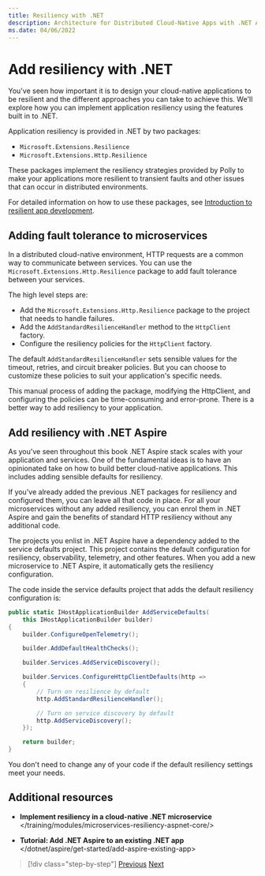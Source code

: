 ```yaml
---
title: Resiliency with .NET
description: Architecture for Distributed Cloud-Native Apps with .NET Aspire & Containers | Resiliency with .NET
ms.date: 04/06/2022
---
```


# Add resiliency with .NET

You've seen how important it is to design your cloud-native applications to be resilient and the different approaches you can take to achieve this. We'll explore how you can implement application resiliency using the features built in to .NET.

Application resiliency is provided in .NET by two packages:

- `Microsoft.Extensions.Resilience`
- `Microsoft.Extensions.Http.Resilience`

These packages implement the resiliency strategies provided by Polly to make your applications more resilient to transient faults and other issues that can occur in distributed environments.

For detailed information on how to use these packages, see [Introduction to resilient app development](/dotnet/core/resilience).

## Adding fault tolerance to microservices

In a distributed cloud-native environment, HTTP requests are a common way to communicate between services. You can use the `Microsoft.Extensions.Http.Resilience` package to add fault tolerance between your services.

The high level steps are:

- Add the `Microsoft.Extensions.Http.Resilience` package to the project that needs to handle failures.
- Add the `AddStandardResilienceHandler` method to the `HttpClient` factory.
- Configure the resiliency policies for the `HttpClient` factory.

The default `AddStandardResilienceHandler` sets sensible values for the timeout, retries, and circuit breaker policies. But you can choose to customize these policies to suit your application's specific needs.

This manual process of adding the package, modifying the HttpClient, and configuring the policies can be time-consuming and error-prone. There is a better way to add resiliency to your application.

## Add resiliency with .NET Aspire

As you've seen throughout this book .NET Aspire stack scales with your application and services. One of the fundamental ideas is to have an opinionated take on how to build better cloud-native applications. This includes adding sensible defaults for resiliency.

If you've already added the previous .NET packages for resiliency and configured them, you can leave all that code in place. For all your microservices without any added resiliency, you can enrol them in .NET Aspire and gain the benefits of standard HTTP resiliency without any additional code.

The projects you enlist in .NET Aspire have a dependency added to the service defaults project. This project contains the default configuration for resiliency, observability, telemetry, and other features. When you add a new microservice to .NET Aspire, it automatically gets the resiliency configuration.

The code inside the service defaults project that adds the default resiliency configuration is:

```csharp
public static IHostApplicationBuilder AddServiceDefaults(
    this IHostApplicationBuilder builder)
{
    builder.ConfigureOpenTelemetry();

    builder.AddDefaultHealthChecks();

    builder.Services.AddServiceDiscovery();

    builder.Services.ConfigureHttpClientDefaults(http =>
    {
        // Turn on resilience by default
        http.AddStandardResilienceHandler();

        // Turn on service discovery by default
        http.AddServiceDiscovery();
    });

    return builder;
}
```

You don't need to change any of your code if the default resiliency settings meet your needs.

## Additional resources

- **Implement resiliency in a cloud-native .NET microservice** \
  </training/modules/microservices-resiliency-aspnet-core/>

- **Tutorial: Add .NET Aspire to an existing .NET app** \
  </dotnet/aspire/get-started/add-aspire-existing-app>

>[!div class="step-by-step"]
>[Previous](resilient-communication.md)
>[Next](../monitoring-health/observability-patterns.md)
